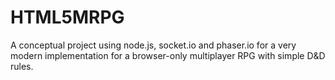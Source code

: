 # HTML5MRPG
A conceptual project using node.js, socket.io and phaser.io for a very modern implementation for a browser-only multiplayer RPG with simple D&amp;D rules.
